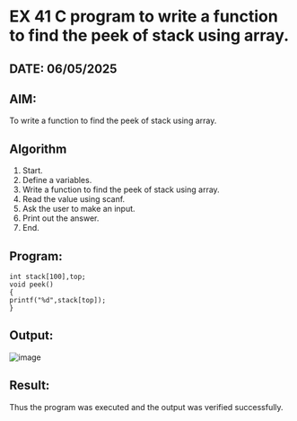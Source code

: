 # EX 41 C program to write a function to find the peek of stack using array.
## DATE: 06/05/2025
## AIM:
To write a function to find the peek of stack using array.

## Algorithm
1. Start.
2. Define a variables.
3. Write a function to find the peek of stack using array.
4. Read the value using scanf.
5. Ask the user to make an input.
6. Print out the answer.
7. End.

   
    

## Program:
```
int stack[100],top; 
void peek()
{
printf("%d",stack[top]);
}

```

## Output:

![image](https://github.com/user-attachments/assets/2c1879ab-cdb0-4b7a-815d-3f45f38bea05)


## Result:
Thus the program was executed and the output was verified successfully.

